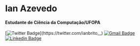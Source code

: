 # Ian Azevedo

#### Estudante de Ciência da Computação/UFOPA

[![Twitter Badge](https://img.shields.io/badge/-%40ianbrito____-blue?style=flat-square&labelColor=Bluecc&logo=twitter&logoColor=white&link=https://twitter.com/ianbrito__)](https://twitter.com/ianbrito__)
[![Gmail Badge](https://img.shields.io/badge/-ianbazevedo@gmail.com-blue?style=flat-square&logo=Gmail&logoColor=white&link=mailto:ianbazevedo@gmail.com)](mailto:ianbazevedo@gmail.com)
[![Linkedin Badge](https://img.shields.io/badge/-Ian%20Azevedo-blue?style=flat-square&logo=Linkedin&logoColor=white&link=https://www.linkedin.com/in/ianbazevedo/)](https://www.linkedin.com/in/ianbazevedo/) 
